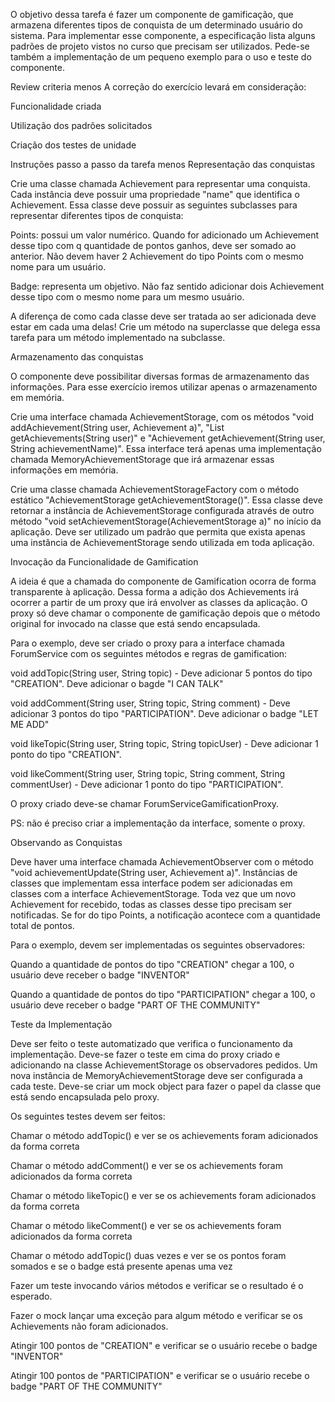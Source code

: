 
O objetivo dessa tarefa é fazer um componente de gamificação, que armazena diferentes tipos de conquista de um determinado usuário do sistema. Para implementar esse componente, a especificação lista alguns padrões de projeto vistos no curso que precisam ser utilizados. Pede-se também a implementação de um pequeno exemplo para o uso e teste do componente.

Review criteria
menos 
A correção do exercício levará em consideração:

Funcionalidade criada

Utilização dos padrões solicitados

Criação dos testes de unidade

Instruções passo a passo da tarefa
menos 
Representação das conquistas

Crie uma classe chamada Achievement para representar uma conquista. Cada instância deve possuir uma propriedade "name" que identifica o Achievement. Essa classe deve possuir as seguintes subclasses para representar diferentes tipos de conquista:

Points: possui um valor numérico. Quando for adicionado um Achievement desse tipo com q quantidade de pontos ganhos, deve ser somado ao anterior. Não devem haver 2 Achievement do tipo Points com o mesmo nome para um usuário.

Badge: representa um objetivo. Não faz sentido adicionar dois Achievement desse tipo com o mesmo nome para um mesmo usuário.

A diferença de como cada classe deve ser tratada ao ser adicionada deve estar em cada uma delas! Crie um método na superclasse que delega essa tarefa para um método implementado na subclasse.

Armazenamento das conquistas

O componente deve possibilitar diversas formas de armazenamento das informações. Para esse exercício iremos utilizar apenas o armazenamento em memória. 

Crie uma interface chamada AchievementStorage, com os métodos "void addAchievement(String user, Achievement a)", "List<Achievement> getAchievements(String user)" e "Achievement getAchievement(String user, String achievementName)". Essa interface terá apenas uma implementação chamada MemoryAchievementStorage que irá armazenar essas informações em memória.

Crie uma classe chamada AchievementStorageFactory com o método estático "AchievementStorage getAchievementStorage()". Essa classe deve retornar a instância de AchievementStorage configurada através de outro método "void setAchievementStorage(AchievementStorage a)" no início da aplicação. Deve ser utilizado um padrão que permita que exista apenas uma instância de AchievementStorage sendo utilizada em toda aplicação.

Invocação da Funcionalidade de Gamification

A ideia é que a chamada do componente de Gamification ocorra de forma transparente à aplicação. Dessa forma a adição dos Achievements irá ocorrer a partir de um proxy que irá envolver as classes da aplicação. O proxy só deve chamar o componente de gamificação depois que o método original for invocado na classe que está sendo encapsulada.

Para o exemplo, deve ser criado o proxy para a interface chamada ForumService com os seguintes métodos e regras de gamification:

void addTopic(String user, String topic) - Deve adicionar 5 pontos do tipo "CREATION". Deve adicionar o bagde "I CAN TALK"

void addComment(String user, String topic, String comment) - Deve adicionar 3 pontos do tipo "PARTICIPATION". Deve adicionar o badge "LET ME ADD"

void likeTopic(String user, String topic, String topicUser) - Deve adicionar 1 ponto do tipo "CREATION".

void likeComment(String user, String topic, String comment, String commentUser) - Deve adicionar 1 ponto do tipo "PARTICIPATION".

O proxy criado deve-se chamar ForumServiceGamificationProxy.

PS: não é preciso criar a implementação da interface, somente o proxy.

Observando as Conquistas

Deve haver uma interface chamada AchievementObserver com o método "void achievementUpdate(String user, Achievement a)". Instâncias de classes que implementam essa interface podem ser adicionadas em classes com a interface AchievementStorage. Toda vez que um novo Achievement for recebido, todas as classes desse tipo precisam ser notificadas. Se for do tipo Points, a notificação acontece com a quantidade total de pontos.

Para o exemplo, devem ser implementadas os seguintes observadores:

Quando a quantidade de pontos do tipo "CREATION" chegar a 100, o usuário deve receber o badge "INVENTOR"

Quando a quantidade de pontos do tipo "PARTICIPATION" chegar a 100, o usuário deve receber o badge "PART OF THE COMMUNITY"

Teste da Implementação

Deve ser feito o teste automatizado que verifica o funcionamento da implementação. Deve-se fazer o teste em cima do proxy criado e adicionando na classe AchievementStorage os observadores pedidos. Um nova instância de MemoryAchievementStorage deve ser configurada a cada teste. Deve-se criar um mock object para fazer o papel da classe que está sendo encapsulada pelo proxy.

Os seguintes testes devem ser feitos:

Chamar o método addTopic() e ver se os achievements foram adicionados da forma correta

Chamar o método addComment() e ver se os achievements foram adicionados da forma correta

Chamar o método likeTopic() e ver se os achievements foram adicionados da forma correta

Chamar o método likeComment() e ver se os achievements foram adicionados da forma correta

Chamar o método addTopic() duas vezes e ver se os pontos foram somados e se o badge está presente apenas uma vez

Fazer um teste invocando vários métodos e verificar se o resultado é o esperado.

Fazer o mock lançar uma exceção para algum método e verificar se os Achievements não foram adicionados.

Atingir 100 pontos de "CREATION" e verificar se o usuário recebe o badge "INVENTOR"

Atingir 100 pontos de "PARTICIPATION" e verificar se o usuário recebe o badge "PART OF THE COMMUNITY"

